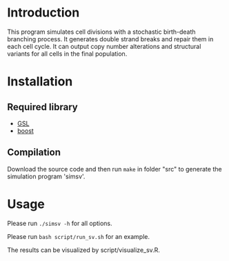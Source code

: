 # Introduction
This program simulates cell divisions with a stochastic birth-death branching process.
It generates double strand breaks and repair them in each cell cycle.
It can output copy number alterations and structural variants for all cells in the final population.

# Installation
## Required library
* [GSL](https://www.gnu.org/software/gsl/)
* [boost](https://www.boost.org)

## Compilation
Download the source code and then run `make` in folder "src" to generate the simulation program 'simsv'.



# Usage
Please run `./simsv -h` for all options.

Please run `bash script/run_sv.sh` for an example.

The results can be visualized by script/visualize_sv.R.

